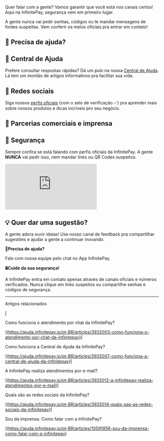 Quer falar com a gente? Vamos garantir que você está nos canais certos! Aqui na InfinitePay, segurança vem em primeiro lugar.

A gente nunca vai pedir senhas, códigos ou te mandar mensagens de fontes suspeitas. Vem conferir os meios oficiais pra entrar em contato!

## **💭 Precisa de ajuda?**

## **📌 Central de Ajuda**

Prefere consultar respostas rápidas? Dá um pulo na nossa [Central de Ajuda](https://ajuda.infinitepay.io/pt-BR/). Lá tem um montão de artigos informativos pra facilitar sua vida.

## 📱 **Redes sociais**

Siga nossos [perfis oficiais](https://ajuda.infinitepay.io/pt-BR/articles/3932014-quais-sao-as-redes-sociais-da-infinitepay) (com o selo de verificação ✅) pra aprender mais sobre nossos produtos e dicas incríveis pro seu negócio.

## **🤝 Parcerias comerciais e imprensa**

## **🔏 Segurança**

Sempre confira se está falando com perfis oficiais da InfinitePay. A gente **NUNCA** vai pedir isso, nem mandar links ou QR Codes suspeitos.

<iframe src="https://www.youtube.com/embed/bsSR5bX67cM" frameborder="0" allowfullscreen="allowfullscreen"></iframe>

## **💡 Quer dar uma sugestão?**

A gente adora ouvir ideias! Use nosso canal de feedback pra compartilhar sugestões e ajudar a gente a continuar inovando.

**🔔Precisa de ajuda?**

Fale com nossa equipe pelo chat no App InfinitePay.

**🔒Cuide da sua segurança!**

A InfinitePay entra em contato apenas através de canais oficiais e números verificados. Nunca clique em links suspeitos ou compartilhe senhas e códigos de segurança.

___

Artigos relacionados

[

Como funciona o atendimento por chat da InfinitePay?

](https://ajuda.infinitepay.io/pt-BR/articles/3932003-como-funciona-o-atendimento-por-chat-da-infinitepay)[

Como funciona a Central de Ajuda da InfinitePay?

](https://ajuda.infinitepay.io/pt-BR/articles/3932007-como-funciona-a-central-de-ajuda-da-infinitepay)[

A InfinitePay realiza atendimentos por e-mail?

](https://ajuda.infinitepay.io/pt-BR/articles/3932012-a-infinitepay-realiza-atendimentos-por-e-mail)[

Quais são as redes sociais da InfinitePay?

](https://ajuda.infinitepay.io/pt-BR/articles/3932014-quais-sao-as-redes-sociais-da-infinitepay)[

Sou da imprensa. Como falar com a InfinitePay?

](https://ajuda.infinitepay.io/pt-BR/articles/10591956-sou-da-imprensa-como-falar-com-a-infinitepay)
